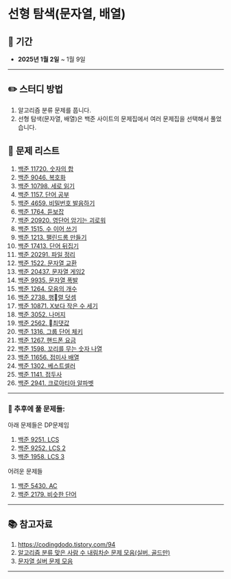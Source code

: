 # 선형 탐색(문자열, 배열)

## 📅 기간  
- **2025년 1월 2일** ~ 1월 9일
  
---

## ✏️ 스터디 방법
1. 알고리즘 분류 문제를 풉니다.
2. 선형 탐색(문자열, 배열)은 백준 사이트의 문제집에서 여러 문제집을 선택해서 풀었습니다.


## 📖 문제 리스트
1. [백준 11720. 숫자의 합](https://www.acmicpc.net/problem/11720)
2. [백준 9046. 복호화](https://www.acmicpc.net/problem/9046)
3. [백준 10798. 세로 읽기](https://www.acmicpc.net/problem/10798)
4. [백준 1157. 단어 공부](https://www.acmicpc.net/problem/1157)
5. [백준 4659. 비밀번호 발음하기](https://www.acmicpc.net/problem/4659)
6. [백준 1764. 듣보잡](https://www.acmicpc.net/problem/1764)
7. [백준 20920. 영단어 암기는 괴로워](https://www.acmicpc.net/problem/20920)
8. [백준 1515. 수 이어 쓰기](https://www.acmicpc.net/problem/1515)
9. [백준 1213. 팰린드롬 만들기](https://www.acmicpc.net/problem/1213)
10. [백준 17413. 단어 뒤집기](https://www.acmicpc.net/problem/17413)
11. [백준 20291. 파일 정리](https://www.acmicpc.net/problem/20291)
12. [백준 1522. 문자열 교환](https://www.acmicpc.net/problem/1522)
13. [백준 20437. 문자열 게임2](https://www.acmicpc.net/problem/20437)
14. [백준 9935. 문자열 폭발](https://www.acmicpc.net/problem/9935)
15. [백준 1264. 모음의 개수](https://www.acmicpc.net/problem/1264)
16. [백준 2738. 행렬 덧셈](https://www.acmicpc.net/problem/2738)
17. [백준 10871. X보다 작은 수 세기](https://www.acmicpc.net/problem/10871)
18. [백준 3052. 나머지](https://www.acmicpc.net/problem/3052)
19. [백준 2562. 최댓값](https://www.acmicpc.net/problem/2562)
20. [백준 1316. 그룹 단어 체키](https://www.acmicpc.net/problem/1316)
21. [백준 1267. 핸드폰 요금](https://www.acmicpc.net/problem/1267)
22. [백준 1598. 꼬리를 무는 숫자 나열](https://www.acmicpc.net/problem/1598)
23. [백준 11656. 접미사 배열](https://www.acmicpc.net/problem/11656)
24. [백준 1302. 베스트셀러](https://www.acmicpc.net/problem/1302)
25. [백준 1141. 접두사](https://www.acmicpc.net/problem/1141)
26. [백준 2941. 크로아티아 알파벳](https://www.acmicpc.net/problem/2941)

---

### 📖 추후에 풀 문제들:

아래 문제들은 DP문제임
1. [백준 9251. LCS](https://www.acmicpc.net/problem/9251)
2. [백준 9252. LCS 2](https://www.acmicpc.net/problem/9252)
3. [백준 1958. LCS 3](https://www.acmicpc.net/problem/1958)

어려운 문제들
1. [백준 5430. AC](https://www.acmicpc.net/problem/5430)
2. [백준 2179. 비슷한 단어](https://www.acmicpc.net/problem/2179)

---

## 📚 참고자료
1. https://codingdodo.tistory.com/94
2. [알고리즘 분류 맞은 사람 수 내림차순 문제 모음(실버, 골드만)](https://www.acmicpc.net/problemset?sort=ac_desc&tier=6%2C7%2C8%2C9%2C10%2C11%2C12%2C13%2C14%2C15&algo=158&algo_if=and)
2. [문자열 실버 문제 모음](https://www.acmicpc.net/workbook/view/9432) 
---
